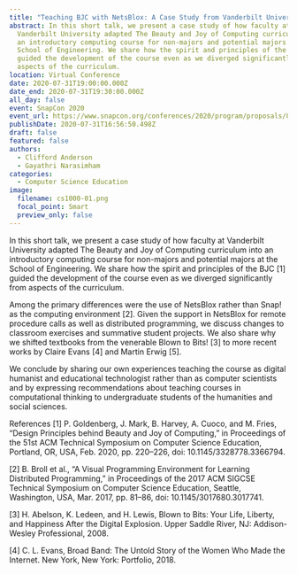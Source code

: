 ```yaml
---
title: "Teaching BJC with NetsBlox: A Case Study from Vanderbilt University"
abstract: In this short talk, we present a case study of how faculty at
  Vanderbilt University adapted The Beauty and Joy of Computing curriculum into
  an introductory computing course for non-majors and potential majors at the
  School of Engineering. We share how the spirit and principles of the BJC [1]
  guided the development of the course even as we diverged significantly from
  aspects of the curriculum.
location: Virtual Conference
date: 2020-07-31T19:00:00.000Z
date_end: 2020-07-31T19:30:00.000Z
all_day: false
event: SnapCon 2020
event_url: https://www.snapcon.org/conferences/2020/program/proposals/83
publishDate: 2020-07-31T16:56:50.498Z
draft: false
featured: false
authors:
  - Clifford Anderson
  - Gayathri Narasimham
categories:
  - Computer Science Education
image:
  filename: cs1000-01.png
  focal_point: Smart
  preview_only: false
---
```

In this short talk, we present a case study of how faculty at Vanderbilt University adapted The Beauty and Joy of Computing curriculum into an introductory computing course for non-majors and potential majors at the School of Engineering. We share how the spirit and principles of the BJC \[1] guided the development of the course even as we diverged significantly from aspects of the curriculum.

Among the primary differences were the use of NetsBlox rather than Snap! as the computing environment \[2]. Given the support in NetsBlox for remote procedure calls as well as distributed programming, we discuss changes to classroom exercises and summative student projects. We also share why we shifted textbooks from the venerable Blown to Bits! \[3] to more recent works by Claire Evans \[4] and Martin Erwig \[5].

We conclude by sharing our own experiences teaching the course as digital humanist and educational technologist rather than as computer scientists and by expressing recommendations about teaching courses in computational thinking to undergraduate students of the humanities and social sciences.

References
\[1] P. Goldenberg, J. Mark, B. Harvey, A. Cuoco, and M. Fries, “Design Principles behind Beauty and Joy of Computing,” in Proceedings of the 51st ACM Technical Symposium on Computer Science Education, Portland, OR, USA, Feb. 2020, pp. 220–226, doi: 10.1145/3328778.3366794.

\[2] B. Broll et al., “A Visual Programming Environment for Learning Distributed Programming,” in Proceedings of the 2017 ACM SIGCSE Technical Symposium on Computer Science Education, Seattle, Washington, USA, Mar. 2017, pp. 81–86, doi: 10.1145/3017680.3017741.

\[3] H. Abelson, K. Ledeen, and H. Lewis, Blown to Bits: Your Life, Liberty, and Happiness After the Digital Explosion. Upper Saddle River, NJ: Addison-Wesley Professional, 2008.

\[4] C. L. Evans, Broad Band: The Untold Story of the Women Who Made the Internet. New York, New York: Portfolio, 2018.